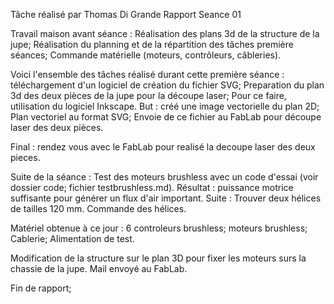 Tâche réalisé par Thomas Di Grande
Rapport Seance 01

Travail maison avant séance : Réalisation des plans 3d de la structure de la jupe; Réalisation du planning et de la répartition des tâches première séances; Commande matérielle (moteurs, contrôleurs, câbleries).

Voici l'ensemble des tâches réalisé durant cette première séance : téléchargement d'un logiciel de création du fichier SVG; Preparation du plan 3d des deux pièces de la jupe pour la découpe laser; Pour ce faire, utilisation du logiciel Inkscape. But : créé une image vectorielle du plan 2D; Plan vectoriel au format SVG; Envoie de ce fichier au FabLab pour découpe laser des deux pièces.

Final : rendez vous avec le FabLab pour realisé la decoupe laser des deux pieces.

Suite de la séance : Test des moteurs brushless avec un code d'essai (voir dossier code; fichier testbrushless.md). Résultat : puissance motrice suffisante pour générer un flux d'air important. Suite : Trouver deux hélices de tailles  120 mm. Commande des hélices.

Matériel obtenue à ce jour : 6 controleurs brushless; moteurs brushless; Cablerie; Alimentation de test.
                             
Modification de la structure sur le plan 3D pour fixer les moteurs surs la chassie de la jupe.
Mail envoyé au FabLab.

Fin de rapport;
